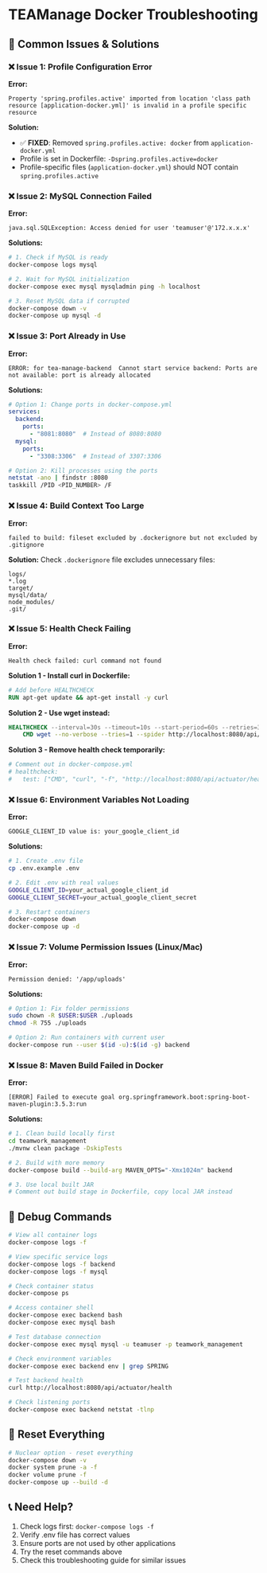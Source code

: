 # TEAManage Docker Troubleshooting

## 🚨 Common Issues & Solutions

### ❌ Issue 1: Profile Configuration Error

**Error:**
```
Property 'spring.profiles.active' imported from location 'class path resource [application-docker.yml]' is invalid in a profile specific resource
```

**Solution:**
- ✅ **FIXED**: Removed `spring.profiles.active: docker` from `application-docker.yml`
- Profile is set in Dockerfile: `-Dspring.profiles.active=docker`
- Profile-specific files (`application-docker.yml`) should NOT contain `spring.profiles.active`

### ❌ Issue 2: MySQL Connection Failed

**Error:**
```
java.sql.SQLException: Access denied for user 'teamuser'@'172.x.x.x'
```

**Solutions:**
```bash
# 1. Check if MySQL is ready
docker-compose logs mysql

# 2. Wait for MySQL initialization
docker-compose exec mysql mysqladmin ping -h localhost

# 3. Reset MySQL data if corrupted
docker-compose down -v
docker-compose up mysql -d
```

### ❌ Issue 3: Port Already in Use

**Error:**
```
ERROR: for tea-manage-backend  Cannot start service backend: Ports are not available: port is already allocated
```

**Solutions:**
```yaml
# Option 1: Change ports in docker-compose.yml
services:
  backend:
    ports:
      - "8081:8080"  # Instead of 8080:8080
  mysql:
    ports:
      - "3308:3306"  # Instead of 3307:3306
```

```bash
# Option 2: Kill processes using the ports
netstat -ano | findstr :8080
taskkill /PID <PID_NUMBER> /F
```

### ❌ Issue 4: Build Context Too Large

**Error:**
```
failed to build: fileset excluded by .dockerignore but not excluded by .gitignore
```

**Solution:**
Check `.dockerignore` file excludes unnecessary files:
```dockerignore
logs/
*.log
target/
mysql/data/
node_modules/
.git/
```

### ❌ Issue 5: Health Check Failing

**Error:**
```
Health check failed: curl command not found
```

**Solution 1 - Install curl in Dockerfile:**
```dockerfile
# Add before HEALTHCHECK
RUN apt-get update && apt-get install -y curl
```

**Solution 2 - Use wget instead:**
```dockerfile
HEALTHCHECK --interval=30s --timeout=10s --start-period=60s --retries=3 \
    CMD wget --no-verbose --tries=1 --spider http://localhost:8080/api/actuator/health || exit 1
```

**Solution 3 - Remove health check temporarily:**
```yaml
# Comment out in docker-compose.yml
# healthcheck:
#   test: ["CMD", "curl", "-f", "http://localhost:8080/api/actuator/health"]
```

### ❌ Issue 6: Environment Variables Not Loading

**Error:**
```
GOOGLE_CLIENT_ID value is: your_google_client_id
```

**Solutions:**
```bash
# 1. Create .env file
cp .env.example .env

# 2. Edit .env with real values
GOOGLE_CLIENT_ID=your_actual_google_client_id
GOOGLE_CLIENT_SECRET=your_actual_google_client_secret

# 3. Restart containers
docker-compose down
docker-compose up -d
```

### ❌ Issue 7: Volume Permission Issues (Linux/Mac)

**Error:**
```
Permission denied: '/app/uploads'
```

**Solutions:**
```bash
# Option 1: Fix folder permissions
sudo chown -R $USER:$USER ./uploads
chmod -R 755 ./uploads

# Option 2: Run containers with current user
docker-compose run --user $(id -u):$(id -g) backend
```

### ❌ Issue 8: Maven Build Failed in Docker

**Error:**
```
[ERROR] Failed to execute goal org.springframework.boot:spring-boot-maven-plugin:3.5.3:run
```

**Solutions:**
```bash
# 1. Clean build locally first
cd teamwork_management
./mvnw clean package -DskipTests

# 2. Build with more memory
docker-compose build --build-arg MAVEN_OPTS="-Xmx1024m" backend

# 3. Use local built JAR
# Comment out build stage in Dockerfile, copy local JAR instead
```

## 🔧 Debug Commands

```bash
# View all container logs
docker-compose logs -f

# View specific service logs
docker-compose logs -f backend
docker-compose logs -f mysql

# Check container status
docker-compose ps

# Access container shell
docker-compose exec backend bash
docker-compose exec mysql bash

# Test database connection
docker-compose exec mysql mysql -u teamuser -p teamwork_management

# Check environment variables
docker-compose exec backend env | grep SPRING

# Test backend health
curl http://localhost:8080/api/actuator/health

# Check listening ports
docker-compose exec backend netstat -tlnp
```

## 🔄 Reset Everything

```bash
# Nuclear option - reset everything
docker-compose down -v
docker system prune -a -f
docker volume prune -f
docker-compose up --build -d
```

## 📞 Need Help?

1. Check logs first: `docker-compose logs -f`
2. Verify .env file has correct values
3. Ensure ports are not used by other applications
4. Try the reset commands above
5. Check this troubleshooting guide for similar issues
